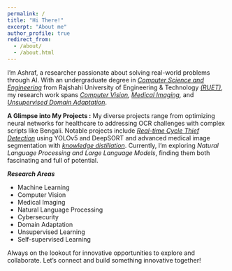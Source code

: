 ```yaml
---
permalink: /
title: "Hi There!"
excerpt: "About me"
author_profile: true
redirect_from: 
  - /about/
  - /about.html
---
```


I’m Ashraf, a researcher passionate about solving real-world problems through AI. With an undergraduate degree in *[Computer Science and Engineering](https://www.cse.ruet.ac.bd/)* from Rajshahi University of Engineering & Technology *[(RUET)](https://www.ruet.ac.bd/)*, my research work spans *[Computer Vision](https://github.com/ashraf-ul-alam-amit/BanglaOngko), [Medical Imaging](https://doi.org/10.1109/ICEEICT62016.2024.10534436),* and *[Unsupervised Domain Adaptation](https://github.com/ashraf-ul-alam-amit/KD-UDA)*.
<!--I've developed advanced frameworks for medical image segmentation and classification and worked with SOTA models to enhance AI applications.-->

**A Glimpse into My Projects :** My diverse projects range from optimizing neural networks for healthcare to addressing OCR challenges with complex scripts like Bengali. Notable projects include *[Real-time Cycle Thief Detection](https://github.com/ashraf-ul-alam-amit/cycle_theif)* using YOLOv5 and DeepSORT and advanced medical image segmentation with *[knowledge distillation](https://github.com/ashraf-ul-alam-amit/KD-UDA)*. Currently, I’m exploring *Natural Language Processing and Large Language Models*, finding them both fascinating and full of potential. 

***Research Areas***
- Machine Learning
- Computer Vision
- Medical Imaging
- Natural Language Processing
- Cybersecurity
- Domain Adaptation
- Unsupervised Learning
- Self-supervised Learning

Always on the lookout for innovative opportunities to explore and collaborate. Let’s connect and build something innovative together!



